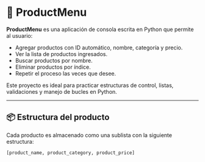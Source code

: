 # 🛒 ProductMenu

**ProductMenu** es una aplicación de consola escrita en Python que permite al usuario:

- Agregar productos con ID automático, nombre, categoría y precio.
- Ver la lista de productos ingresados.
- Buscar productos por nombre.
- Eliminar productos por índice.
- Repetir el proceso las veces que desee.

Este proyecto es ideal para practicar estructuras de control, listas, validaciones y manejo de bucles en Python.

---

## 📦 Estructura del producto

Cada producto es almacenado como una sublista con la siguiente estructura:

```python
[product_name, product_category, product_price]
